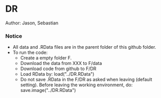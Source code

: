 # DR

Author:  Jason, Sebastian


### Notice
* All data and .RData files are in the parent folder of this github folder. 
* To run the code: 
	* Create a empty folder F. 
	* Download the data from XXX to F/data
	* Download code from github to F/DR
	* Load RData by: load("../DR.RData")
	* Do not save .RData in the F/DR as asked when leaving (default setting). Before leaving the working environment, do: save.image("../DR.RData")